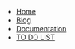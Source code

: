 <!--
Title: Sidebar
Description: Default Sidebar
-->
* [Home](%base_url%/index)
* [Blog](%base_url%/posts)
* [Documentation](%base_url%/docs)
* [TO DO LIST](%base_url%/todo)